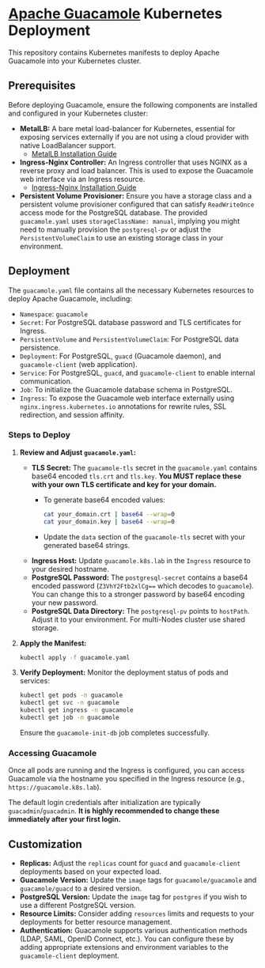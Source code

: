 # [Apache Guacamole](https://guacamole.apache.org/) Kubernetes Deployment

This repository contains Kubernetes manifests to deploy Apache Guacamole into your Kubernetes cluster.

## Prerequisites

Before deploying Guacamole, ensure the following components are installed and configured in your Kubernetes cluster:

* **MetalLB:** A bare metal load-balancer for Kubernetes, essential for exposing services externally if you are not using a cloud provider with native LoadBalancer support.
  * [MetalLB Installation Guide](https://metallb.io/installation/)
* **Ingress-Nginx Controller:** An Ingress controller that uses NGINX as a reverse proxy and load balancer. This is used to expose the Guacamole web interface via an Ingress resource.
  * [Ingress-Nginx Installation Guide](        https://kubernetes.github.io/ingress-nginx/deploy/)
* **Persistent Volume Provisioner:** Ensure you have a storage class and a persistent volume provisioner configured that can satisfy `ReadWriteOnce` access mode for the PostgreSQL database. The provided `guacamole.yaml` uses `storageClassName: manual`, implying you might need to manually provision the `postgresql-pv` or adjust the `PersistentVolumeClaim` to use an existing storage class in your environment.

## Deployment

The `guacamole.yaml` file contains all the necessary Kubernetes resources to deploy Apache Guacamole, including:

* `Namespace`: `guacamole`
* `Secret`: For PostgreSQL database password and TLS certificates for Ingress.
* `PersistentVolume` and `PersistentVolumeClaim`: For PostgreSQL data persistence.
* `Deployment`: For PostgreSQL, `guacd` (Guacamole daemon), and `guacamole-client` (web application).
* `Service`: For PostgreSQL, `guacd`, and `guacamole-client` to enable internal communication.
* `Job`: To initialize the Guacamole database schema in PostgreSQL.
* `Ingress`: To expose the Guacamole web interface externally using `nginx.ingress.kubernetes.io` annotations for rewrite rules, SSL redirection, and session affinity.

### Steps to Deploy

1. **Review and Adjust `guacamole.yaml`:**
    * **TLS Secret:** The `guacamole-tls` secret in the `guacamole.yaml` contains base64 encoded `tls.crt` and `tls.key`. **You MUST replace these with your own TLS certificate and key for your domain.**
        * To generate base64 encoded values:

            ```bash
            cat your_domain.crt | base64 --wrap=0
            cat your_domain.key | base64 --wrap=0
            ```

        * Update the `data` section of the `guacamole-tls` secret with your generated base64 strings.
    * **Ingress Host:** Update `guacamole.k8s.lab` in the `Ingress` resource to your desired hostname.
    * **PostgreSQL Password:** The `postgresql-secret` contains a base64 encoded password (`Z3VhY2Ftb2xlCg==` which decodes to `guacamole`). You can change this to a stronger password by base64 encoding your new password.
    * **PostgreSQL Data Directory:** The `postgresql-pv` points to `hostPath`. Adjust it to your environment. For multi-Nodes cluster use shared storage.

2. **Apply the Manifest:**

    ```bash
    kubectl apply -f guacamole.yaml
    ```

3. **Verify Deployment:**
    Monitor the deployment status of pods and services:

    ```bash
    kubectl get pods -n guacamole
    kubectl get svc -n guacamole
    kubectl get ingress -n guacamole
    kubectl get job -n guacamole
    ```

    Ensure the `guacamole-init-db` job completes successfully.

### Accessing Guacamole

Once all pods are running and the Ingress is configured, you can access Guacamole via the hostname you specified in the Ingress resource (e.g., `https://guacamole.k8s.lab`).

The default login credentials after initialization are typically `guacadmin`/`guacadmin`. **It is highly recommended to change these immediately after your first login.**

## Customization

* **Replicas:** Adjust the `replicas` count for `guacd` and `guacamole-client` deployments based on your expected load.
* **Guacamole Version:** Update the `image` tags for `guacamole/guacamole` and `guacamole/guacd` to a desired version.
* **PostgreSQL Version:** Update the `image` tag for `postgres` if you wish to use a different PostgreSQL version.
* **Resource Limits:** Consider adding `resources` limits and requests to your deployments for better resource management.
* **Authentication:** Guacamole supports various authentication methods (LDAP, SAML, OpenID Connect, etc.). You can configure these by adding appropriate extensions and environment variables to the `guacamole-client` deployment.
